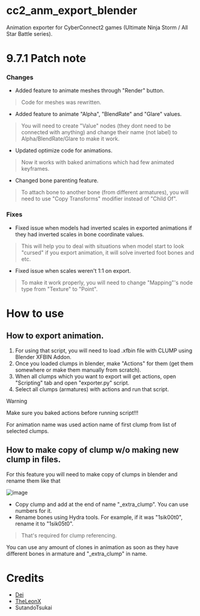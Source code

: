 # cc2_anm_export_blender
Animation exporter for CyberConnect2 games (Ultimate Ninja Storm / All Star Battle series).

# 9.7.1 Patch note
### Changes
- Added feature to animate meshes through "Render" button.
> Code for meshes was rewritten.
- Added feature to animate "Alpha", "BlendRate" and "Glare" values.
> You will need to create "Value" nodes (they dont need to be connected with anything) and change their name (not label) to Alpha/BlendRate/Glare to make it work.
- Updated optimize code for animations.
> Now it works with baked animations which had few animated keyframes.
- Changed bone parenting feature.
> To attach bone to another bone (from different armatures), you will need to use "Copy Transforms" modifier instead of "Child Of".

### Fixes
- Fixed issue when models had inverted scales in exported animations if they had inverted scales in bone coordinate values.
> This will help you to deal with situations when model start to look "cursed" if you export animation, it will solve inverted foot bones and etc.
- Fixed issue when scales weren't 1:1 on export.
> To make it work properly, you will need to change "Mapping"'s node type from "Texture" to "Point".

# How to use
## How to export animation.
1. For using that script, you will need to load .xfbin file with CLUMP using Blender XFBIN Addon.
2. Once you loaded clumps in blender, make "Actions" for them (get them somewhere or make them manually from scratch). 
3. When all clumps which you want to export will get actions, open "Scripting" tab and open "exporter.py" script.
4. Select all clumps (armatures) with actions and run that script. 
> [!WARNING]
> Make sure you baked actions before running script!!!

For animation name was used action name of first clump from list of selected clumps.

## How to make copy of clump w/o making new clump in files.
For this feature you will need to make copy of clumps in blender and rename them like that

![image](https://github.com/TheLeonX/cc2_anm_export_blender/assets/92672927/5f2935c4-b1d0-4390-80ad-292c7e080c69)

- Copy clump and add at the end of name "_extra_clump". You can use numbers for it.
- Rename bones using Hydra tools. For example, if it was "1sik00t0", rename it to "1sik05t0".
> That's required for clump referencing.

You can use any amount of clones in animation as soon as they have different bones in armature and "_extra_clump" in name.

# Credits
- [Dei](https://github.com/maxcabd)
- [TheLeonX](https://www.youtube.com/channel/UC5ZOU3R2eWCSGGiAw9pCU6A)
- SutandoTsukai
